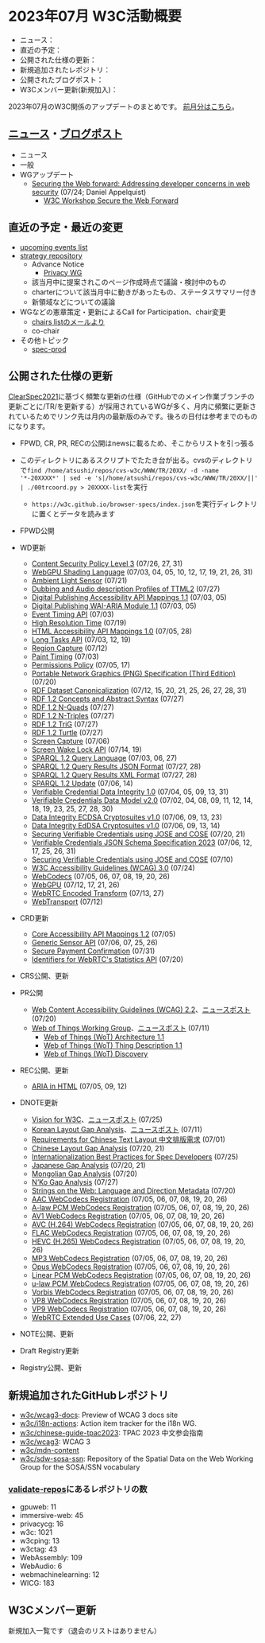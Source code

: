 # 2023年07月 W3C活動概要

- ニュース：
- 直近の予定：
- 公開された仕様の更新：
- 新規追加されたレポジトリ：
- 公開されたブログポスト：
- W3Cメンバー更新(新規加入)：

2023年07月のW3C関係のアップデートのまとめです。
[前月分はこちら](202306.md)。

## [ニュース](https://www.w3.org/news/)・[ブログポスト](https://www.w3.org/blog/)

* ニュース
* 一般
* WGアップデート
  * [Securing the Web forward: Addressing developer concerns in web security](https://www.w3.org/blog/2023/securing-the-web-forward-addressing-developer-concerns-in-web-security/) (07/24; Daniel Appelquist)
    * [W3C Workshop Secure the Web Forward](https://www.w3.org/2023/03/secure-the-web-forward/)

## 直近の予定・最近の変更

* [upcoming events list](https://www.w3.org/participate/eventscal.html)
* [strategy repository](https://github.com/w3c/strategy/issues)
  * Advance Notice
    * [Privacy WG](https://lists.w3.org/Archives/Public/public-new-work/2023Jul/0000.html)
  * 該当月中に提案されこのページ作成時点で議論・検討中のもの
  * charterについて該当月中に動きがあったもの、ステータスサマリー付き
  * 新領域などについての議論
* WGなどの憲章策定・更新によるCall for Participation、chair変更
  * [chairs listのメールより](https://lists.w3.org/Archives/Member/chairs/)
  * co-chair
* その他トピック
  * [spec-prod](https://lists.w3.org/Archives/Public/spec-prod/)

## 公開された仕様の更新

[ClearSpec2021](https://github.com/w3c/tr-pages/blob/main/clearspec2021.md)に基づく頻繁な更新の仕様（GitHubでのメイン作業ブランチの更新ごとに/TR/を更新する）が採用されているWGが多く、月内に頻繁に更新されているためでリンク先は月内の最新版のみです。後ろの日付は参考までのものになります。

* FPWD, CR, PR, RECの公開はnewsに載るため、そこからリストを引っ張る
* このディレクトリにあるスクリプトでたたき台が出る。cvsのディレクトリで`find /home/atsushi/repos/cvs-w3c/WWW/TR/20XX/ -d -name '*-20XXXX*' | sed -e 's|/home/atsushi/repos/cvs-w3c/WWW/TR/20XX/||' | ./00trcoord.py > 20XXXX-list`を実行
  * `https://w3c.github.io/browser-specs/index.json`を実行ディレクトリに置くとデータを読みます

* FPWD公開
* WD更新
  * [Content Security Policy Level 3](https://www.w3.org/TR/2023/WD-CSP3-20230731/) (07/26, 27, 31)
  * [WebGPU Shading Language](https://www.w3.org/TR/2023/WD-WGSL-20230731/) (07/03, 04, 05, 10, 12, 17, 19, 21, 26, 31)
  * [Ambient Light Sensor](https://www.w3.org/TR/2023/WD-ambient-light-20230721/) (07/21)
  * [Dubbing and Audio description Profiles of TTML2](https://www.w3.org/TR/2023/WD-dapt-20230727/) (07/27)
  * [Digital Publishing Accessibility API Mappings 1.1](https://www.w3.org/TR/2023/WD-dpub-aam-1.1-20230705/) (07/03, 05)
  * [Digital Publishing WAI-ARIA Module 1.1](https://www.w3.org/TR/2023/WD-dpub-aria-1.1-20230705/) (07/03, 05)
  * [Event Timing API](https://www.w3.org/TR/2023/WD-event-timing-20230703/) (07/03)
  * [High Resolution Time](https://www.w3.org/TR/2023/WD-hr-time-3-20230719/) (07/19)
  * [HTML Accessibility API Mappings 1.0](https://www.w3.org/TR/2023/WD-html-aam-1.0-20230728/) (07/05, 28)
  * [Long Tasks API](https://www.w3.org/TR/2023/WD-longtasks-1-20230719/) (07/03, 12, 19)
  * [Region Capture](https://www.w3.org/TR/2023/WD-mediacapture-region-20230712/) (07/12)
  * [Paint Timing](https://www.w3.org/TR/2023/WD-paint-timing-20230703/) (07/03)
  * [Permissions Policy](https://www.w3.org/TR/2023/WD-permissions-policy-1-20230717/) (07/05, 17)
  * [Portable Network Graphics (PNG) Specification (Third Edition)](https://www.w3.org/TR/2023/WD-png-3-20230720/) (07/20)
  * [RDF Dataset Canonicalization](https://www.w3.org/TR/2023/WD-rdf-canon-20230731/) (07/12, 15, 20, 21, 25, 26, 27, 28, 31)
  * [RDF 1.2 Concepts and Abstract Syntax](https://www.w3.org/TR/2023/WD-rdf12-concepts-20230727/) (07/27)
  * [RDF 1.2 N-Quads](https://www.w3.org/TR/2023/WD-rdf12-n-quads-20230727/) (07/27)
  * [RDF 1.2 N-Triples](https://www.w3.org/TR/2023/WD-rdf12-n-triples-20230727/) (07/27)
  * [RDF 1.2 TriG](https://www.w3.org/TR/2023/WD-rdf12-trig-20230727/) (07/27)
  * [RDF 1.2 Turtle](https://www.w3.org/TR/2023/WD-rdf12-turtle-20230727/) (07/27)
  * [Screen Capture](https://www.w3.org/TR/2023/WD-screen-capture-20230706/) (07/06)
  * [Screen Wake Lock API](https://www.w3.org/TR/2023/WD-screen-wake-lock-20230719/) (07/14, 19)
  * [SPARQL 1.2 Query Language](https://www.w3.org/TR/2023/WD-sparql12-query-20230727/) (07/03, 06, 27)
  * [SPARQL 1.2 Query Results JSON Format](https://www.w3.org/TR/2023/WD-sparql12-results-json-20230728/) (07/27, 28)
  * [SPARQL 1.2 Query Results XML Format](https://www.w3.org/TR/2023/WD-sparql12-results-xml-20230728/) (07/27, 28)
  * [SPARQL 1.2 Update](https://www.w3.org/TR/2023/WD-sparql12-update-20230714/) (07/06, 14)
  * [Verifiable Credential Data Integrity 1.0](https://www.w3.org/TR/2023/WD-vc-data-integrity-20230731/) (07/04, 05, 09, 13, 31)
  * [Verifiable Credentials Data Model v2.0](https://www.w3.org/TR/2023/WD-vc-data-model-2.0-20230730/) (07/02, 04, 08, 09, 11, 12, 14, 18, 19, 23, 25, 27, 28, 30)
  * [Data Integrity ECDSA Cryptosuites v1.0](https://www.w3.org/TR/2023/WD-vc-di-ecdsa-20230723/) (07/06, 09, 13, 23)
  * [Data Integrity EdDSA Cryptosuites v1.0](https://www.w3.org/TR/2023/WD-vc-di-eddsa-20230714/) (07/06, 09, 13, 14)
  * [Securing Verifiable Credentials using JOSE and COSE](https://www.w3.org/TR/2023/WD-vc-jose-cose-20230721/) (07/20, 21)
  * [Verifiable Credentials JSON Schema Specification 2023](https://www.w3.org/TR/2023/WD-vc-json-schema-20230731/) (07/06, 12, 17, 25, 26, 31)
  * [Securing Verifiable Credentials using JOSE and COSE](https://www.w3.org/TR/2023/WD-vc-jwt-20230710/) (07/10)
  * [W3C Accessibility Guidelines (WCAG) 3.0](https://www.w3.org/TR/2023/WD-wcag-3.0-20230724/) (07/24)
  * [WebCodecs](https://www.w3.org/TR/2023/WD-webcodecs-20230726/) (07/05, 06, 07, 08, 19, 20, 26)
  * [WebGPU](https://www.w3.org/TR/2023/WD-webgpu-20230726/) (07/12, 17, 21, 26)
  * [WebRTC Encoded Transform](https://www.w3.org/TR/2023/WD-webrtc-encoded-transform-20230727/) (07/13, 27)
  * [WebTransport](https://www.w3.org/TR/2023/WD-webtransport-20230712/) (07/12)
* CRD更新
  * [Core Accessibility API Mappings 1.2](https://www.w3.org/TR/2023/CRD-core-aam-1.2-20230705/) (07/05)
  * [Generic Sensor API](https://www.w3.org/TR/2023/CRD-generic-sensor-20230726/) (07/06, 07, 25, 26)
  * [Secure Payment Confirmation](https://www.w3.org/TR/2023/CRD-secure-payment-confirmation-20230731/) (07/31)
  * [Identifiers for WebRTC's Statistics API](https://www.w3.org/TR/2023/CRD-webrtc-stats-20230720/) (07/20)
* CRS公開、更新
* PR公開
  * [Web Content Accessibility Guidelines (WCAG) 2.2](https://www.w3.org/TR/2023/PR-WCAG22-20230720/)、[ニュースポスト](https://www.w3.org/news/2023/web-content-accessibility-guidelines-wcag-2-2-is-a-w3c-proposed-recommendation/) (07/20)
  * [Web of Things Working Group](https://www.w3.org/groups/wg/wot/)、[ニュースポスト](https://www.w3.org/news/2023/call-for-review-wot-architecture-1-1-thing-description-1-1-and-wot-discovery-are-w3c-proposed-recommendations/) (07/11)
    * [Web of Things (WoT) Architecture 1.1](https://www.w3.org/TR/2023/PR-wot-architecture11-20230711/)
    * [Web of Things (WoT) Thing Description 1.1](https://www.w3.org/TR/2023/PR-wot-thing-description11-20230711/)
    * [Web of Things (WoT) Discovery](https://www.w3.org/TR/2023/PR-wot-discovery-20230711/)
* REC公開、更新
  * [ARIA in HTML](https://www.w3.org/TR/2023/REC-html-aria-20230712/) (07/05, 09, 12)
* DNOTE更新
  * [Vision for W3C](https://www.w3.org/TR/2023/DNOTE-w3c-vision-20230725/)、[ニュースポスト](https://www.w3.org/news/2023/draft-note-vision-for-w3c/) (07/25)
  * [Korean Layout Gap Analysis](https://www.w3.org/TR/2023/DNOTE-kore-gap-20230711/)、[ニュースポスト](https://www.w3.org/news/2023/draft-note-korean-layout-gap-analysis/) (07/11)
  * [Requirements for Chinese Text Layout 中文排版需求](https://www.w3.org/TR/2023/DNOTE-clreq-20230701/) (07/01)
  * [Chinese Layout Gap Analysis](https://www.w3.org/TR/2023/DNOTE-clreq-gap-20230721/) (07/20, 21)
  * [Internationalization Best Practices for Spec Developers](https://www.w3.org/TR/2023/DNOTE-international-specs-20230725/) (07/25)
  * [Japanese Gap Analysis](https://www.w3.org/TR/2023/DNOTE-jpan-gap-20230721/) (07/20, 21)
  * [Mongolian Gap Analysis](https://www.w3.org/TR/2023/DNOTE-mong-gap-20230720/) (07/20)
  * [N’Ko Gap Analysis](https://www.w3.org/TR/2023/DNOTE-nkoo-gap-20230727/) (07/27)
  * [Strings on the Web: Language and Direction Metadata](https://www.w3.org/TR/2023/DNOTE-string-meta-20230720/) (07/20)
  * [AAC WebCodecs Registration](https://www.w3.org/TR/2023/DNOTE-webcodecs-aac-codec-registration-20230726/) (07/05, 06, 07, 08, 19, 20, 26)
  * [A-law PCM WebCodecs Registration](https://www.w3.org/TR/2023/DNOTE-webcodecs-alaw-codec-registration-20230726/) (07/05, 06, 07, 08, 19, 20, 26)
  * [AV1 WebCodecs Registration](https://www.w3.org/TR/2023/DNOTE-webcodecs-av1-codec-registration-20230726/) (07/05, 06, 07, 08, 19, 20, 26)
  * [AVC (H.264) WebCodecs Registration](https://www.w3.org/TR/2023/DNOTE-webcodecs-avc-codec-registration-20230726/) (07/05, 06, 07, 08, 19, 20, 26)
  * [FLAC WebCodecs Registration](https://www.w3.org/TR/2023/DNOTE-webcodecs-flac-codec-registration-20230726/) (07/05, 06, 07, 08, 19, 20, 26)
  * [HEVC (H.265) WebCodecs Registration](https://www.w3.org/TR/2023/DNOTE-webcodecs-hevc-codec-registration-20230726/) (07/05, 06, 07, 08, 19, 20, 26)
  * [MP3 WebCodecs Registration](https://www.w3.org/TR/2023/DNOTE-webcodecs-mp3-codec-registration-20230726/) (07/05, 06, 07, 08, 19, 20, 26)
  * [Opus WebCodecs Registration](https://www.w3.org/TR/2023/DNOTE-webcodecs-opus-codec-registration-20230726/) (07/05, 06, 07, 08, 19, 20, 26)
  * [Linear PCM WebCodecs Registration](https://www.w3.org/TR/2023/DNOTE-webcodecs-pcm-codec-registration-20230726/) (07/05, 06, 07, 08, 19, 20, 26)
  * [u-law PCM WebCodecs Registration](https://www.w3.org/TR/2023/DNOTE-webcodecs-ulaw-codec-registration-20230726/) (07/05, 06, 07, 08, 19, 20, 26)
  * [Vorbis WebCodecs Registration](https://www.w3.org/TR/2023/DNOTE-webcodecs-vorbis-codec-registration-20230726/) (07/05, 06, 07, 08, 19, 20, 26)
  * [VP8 WebCodecs Registration](https://www.w3.org/TR/2023/DNOTE-webcodecs-vp8-codec-registration-20230726/) (07/05, 06, 07, 08, 19, 20, 26)
  * [VP9 WebCodecs Registration](https://www.w3.org/TR/2023/DNOTE-webcodecs-vp9-codec-registration-20230726/) (07/05, 06, 07, 08, 19, 20, 26)
  * [WebRTC Extended Use Cases](https://www.w3.org/TR/2023/DNOTE-webrtc-nv-use-cases-20230727/) (07/06, 22, 27)
* NOTE公開、更新
* Draft Registry更新
* Registry公開、更新

## 新規追加されたGitHubレポジトリ

* [w3c/wcag3-docs](https://github.com/w3c/wcag3-docs): Preview of WCAG 3 docs site
* [w3c/i18n-actions](https://github.com/w3c/i18n-actions): Action item tracker for the i18n WG.
* [w3c/chinese-guide-tpac2023](https://github.com/w3c/chinese-guide-tpac2023): TPAC 2023 中文参会指南
* [w3c/wcag3](https://github.com/w3c/wcag3): WCAG 3
* [w3c/mdn-content](https://github.com/w3c/mdn-content)
* [w3c/sdw-sosa-ssn](https://github.com/w3c/sdw-sosa-ssn): Repository of the Spatial Data on the Web Working Group for the SOSA/SSN vocabulary

### [validate-repos](https://w3c.github.io/validate-repos/)にあるレポジトリの数

* gpuweb: 11
* immersive-web: 45
* privacycg: 16
* w3c: 1021
* w3cping: 13
* w3ctag: 43
* WebAssembly: 109
* WebAudio: 6
* webmachinelearning: 12
* WICG: 183

## W3Cメンバー更新

新規加入一覧です（退会のリストはありません）
